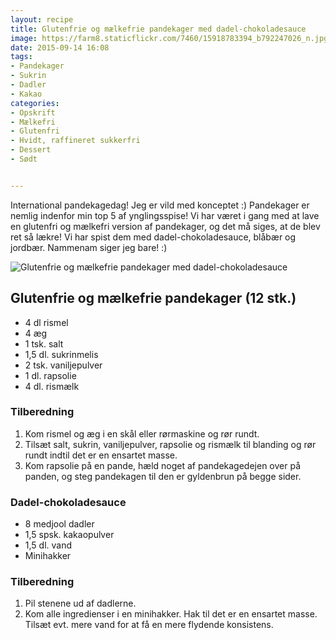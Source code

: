 ```yaml
---
layout: recipe
title: Glutenfrie og mælkefrie pandekager med dadel-chokoladesauce
image: https://farm8.staticflickr.com/7460/15918783394_b792247026_n.jpg
date: 2015-09-14 16:08
tags:
- Pandekager 
- Sukrin 
- Dadler 
- Kakao
categories:
- Opskrift
- Mælkefri
- Glutenfri
- Hvidt, raffineret sukkerfri
- Dessert 
- Sødt


---
```

International pandekagedag! Jeg er vild med konceptet :) Pandekager er nemlig indenfor min top 5 af ynglingsspise! Vi har været i gang med at lave en glutenfri og mælkefri version af pandekager, og det må siges, at de blev ret så lækre! Vi har spist dem med dadel-chokoladesauce, blåbær og jordbær. Nammenam siger jeg bare! :)

![Glutenfrie og mælkefrie pandekager med dadel-chokoladesauce](https://farm8.staticflickr.com/7460/15918783394_b792247026_z.jpg) 


## Glutenfrie og mælkefrie pandekager (12 stk.)
- 4 dl rismel
- 4 æg
- 1 tsk. salt
- 1,5 dl. sukrinmelis
- 2 tsk. vaniljepulver
- 1 dl. rapsolie
- 4 dl. rismælk

### Tilberedning
1. Kom rismel og æg i en skål eller rørmaskine og rør rundt.
2. Tilsæt salt, sukrin, vaniljepulver, rapsolie og rismælk til blanding og rør rundt indtil det er en ensartet masse. 
3. Kom rapsolie på en pande, hæld noget af pandekagedejen over på panden, og steg pandekagen til den er gyldenbrun på begge sider.

### Dadel-chokoladesauce
- 8 medjool dadler 
- 1,5 spsk. kakaopulver 
- 1,5 dl. vand 
- Minihakker


### Tilberedning
1. Pil stenene ud af dadlerne.
2. Kom alle ingredienser i en minihakker. Hak til det er en ensartet masse. Tilsæt evt. mere vand for at få en mere flydende konsistens. 















